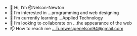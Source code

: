 - 👋 Hi, I’m @Nelson-Newton
- 👀 I’m interested in ...programming and web designing
- 🌱 I’m currently learning ...Applied Technology
- 💞️ I’m looking to collaborate on ...the appearance of the web
- 📫 How to reach me ...Tumwesigenelson94@gmail.com

<!---
Nelson-Newton/Nelson-Newton is a ✨ special ✨ repository because its `README.md` (this file) appears on your GitHub profile.
You can click the Preview link to take a look at your changes.
--->
